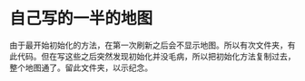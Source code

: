 # 自己写的一半的地图

由于最开始初始化的方法，在第一次刷新之后会不显示地图。所以有次文件夹，有此代码。但在写这些之后突然发现初始化并没毛病，所以把初始化方法复制过去，整个地图通了。留此文件夹，以示纪念。
